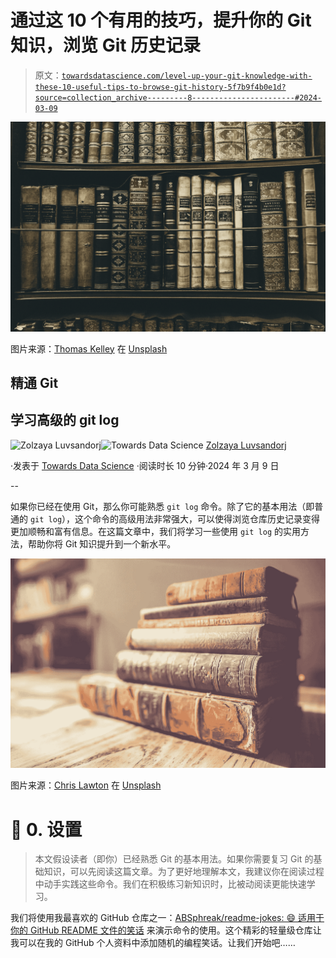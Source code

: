 # 通过这 10 个有用的技巧，提升你的 Git 知识，浏览 Git 历史记录

> 原文：[`towardsdatascience.com/level-up-your-git-knowledge-with-these-10-useful-tips-to-browse-git-history-5f7b9f4b0e1d?source=collection_archive---------8-----------------------#2024-03-09`](https://towardsdatascience.com/level-up-your-git-knowledge-with-these-10-useful-tips-to-browse-git-history-5f7b9f4b0e1d?source=collection_archive---------8-----------------------#2024-03-09)

![](img/c4d8a1144330e2ba0125bb441ad9d14b.png)

图片来源：[Thomas Kelley](https://unsplash.com/@thkelley?utm_source=medium&utm_medium=referral) 在 [Unsplash](https://unsplash.com/?utm_source=medium&utm_medium=referral)

## 精通 Git

## 学习高级的 git log

[](https://zluvsand.medium.com/?source=post_page---byline--5f7b9f4b0e1d--------------------------------)![Zolzaya Luvsandorj](https://zluvsand.medium.com/?source=post_page---byline--5f7b9f4b0e1d--------------------------------)[](https://towardsdatascience.com/?source=post_page---byline--5f7b9f4b0e1d--------------------------------)![Towards Data Science](https://towardsdatascience.com/?source=post_page---byline--5f7b9f4b0e1d--------------------------------) [Zolzaya Luvsandorj](https://zluvsand.medium.com/?source=post_page---byline--5f7b9f4b0e1d--------------------------------)

·发表于 [Towards Data Science](https://towardsdatascience.com/?source=post_page---byline--5f7b9f4b0e1d--------------------------------) ·阅读时长 10 分钟·2024 年 3 月 9 日

--

如果你已经在使用 Git，那么你可能熟悉 `git log` 命令。除了它的基本用法（即普通的 `git log`），这个命令的高级用法非常强大，可以使得浏览仓库历史记录变得更加顺畅和富有信息。在这篇文章中，我们将学习一些使用 `git log` 的实用方法，帮助你将 Git 知识提升到一个新水平。

![](img/b5748d323b495713fb376aa7fcaeddcb.png)

图片来源：[Chris Lawton](https://unsplash.com/@chrislawton?utm_source=medium&utm_medium=referral) 在 [Unsplash](https://unsplash.com/?utm_source=medium&utm_medium=referral)

# 🔧 0\. 设置

> 本文假设读者（即你）已经熟悉 Git 的基本用法。如果你需要复习 Git 的基础知识，可以先阅读这篇文章。为了更好地理解本文，我建议你在阅读过程中动手实践这些命令。我们在积极练习新知识时，比被动阅读更能快速学习。

我们将使用我最喜欢的 GitHub 仓库之一：[ABSphreak/readme-jokes: 😄 适用于你的 GitHub README 文件的笑话](https://github.com/ABSphreak/readme-jokes) 来演示命令的使用。这个精彩的轻量级仓库让我可以在我的 GitHub 个人资料中添加随机的编程笑话。让我们开始吧……
